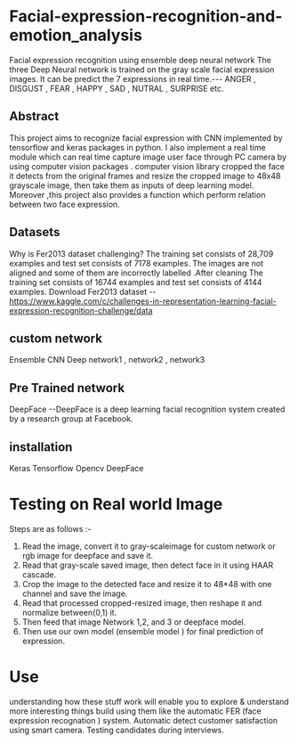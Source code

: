 # Facial-expression-recognition-and-emotion_analysis
Facial expression recognition using ensemble deep neural network
The three Deep Neural network is trained on the gray scale facial expression images.
It can be predict the 7 expressions in real time.--- ANGER , DISGUST , FEAR , HAPPY , SAD , NUTRAL , SURPRISE etc.
## Abstract
This  project aims to recognize facial expression  with CNN implemented by tensorflow and keras packages in python.  I also implement a real time module which  can real time capture image  user face through PC camera by using computer vision packages . computer vision library cropped the face it detects from the original frames and resize the cropped image to  48x48 grayscale  image, then take them as inputs of deep learning model. Moreover ,this  project also provides  a function which perform relation between two face expression. 
## Datasets
Why is Fer2013 dataset challenging?
The training set consists of 28,709 examples and  test set consists of 7178 examples. The images are not aligned and some of them are incorrectly labelled .After cleaning The training set consists of 16744 examples and  test set consists of 4144 examples.
Download Fer2013 dataset --https://www.kaggle.com/c/challenges-in-representation-learning-facial-expression-recognition-challenge/data

## custom network 
Ensemble CNN Deep 
network1 ,
network2 ,
network3
## Pre Trained network
DeepFace --DeepFace is a deep learning facial recognition system created by a research group at Facebook. 
## installation 
Keras
Tensorflow
Opencv
DeepFace
# Testing on Real world Image
Steps are as follows :-
1. Read the image, convert it to gray-scaleimage for custom network or rgb image for deepface and save it.
2. Read that gray-scale saved image, then detect face in it using   HAAR cascade.
3. Crop the image to the detected face and resize it to 48*48 with one channel and save the image.
4. Read that processed cropped-resized image, then reshape it and normalize between(0,1) it.
5. Then feed that image Network  1,2, and 3   or deepface model.
6. Then use our own model (ensemble model ) for final prediction of expression.

# Use
understanding how these stuff work will enable you to explore & understand more interesting things build using them like the automatic FER (face expression recognation ) system.
Automatic detect customer satisfaction using smart camera.
Testing candidates during interviews.
